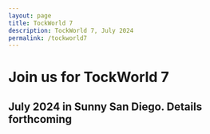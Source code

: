 ```yaml
---
layout: page
title: TockWorld 7
description: TockWorld 7, July 2024
permalink: /tockworld7
---
```


# Join us for TockWorld 7

## July 2024 in Sunny San Diego. Details forthcoming

